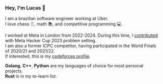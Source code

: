 ### Hey, I'm Lucas 👋

I am a brazilian software engineer working at Uber.\
I love chess ♖, math 📚, and competitive programming 💻.


I worked at Meta in London from 2022-2024. During this time, I [contributed](https://www.facebook.com/codingcompetitions/hacker-cup/2023/round-2/solutions) with Meta Hacker Cup 2023 problem setting.\
I am also a former ICPC competitor, having participated in the World Finals of 2020/21 and 2021/22.\
If interested, this is my [codeforces profile](https://codeforces.com/profile/lucasturci).




**Golang**, **C++**, **Python** are my languages of choice for most personal projects.\
**Rust** is in my to-learn list.
